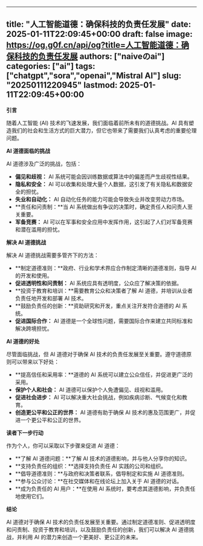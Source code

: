 
---
title: "人工智能道德：确保科技的负责任发展"
date: 2025-01-11T22:09:45+00:00
draft: false
image: https://og.g0f.cn/api/og?title=人工智能道德：确保科技的负责任发展
authors: ["naiveのai"]
categories: ["ai"]
tags: ["chatgpt","sora","openai","Mistral AI"]
slug: "20250111220945"
lastmod: 2025-01-11T22:09:45+00:00
---
**引言**

随着人工智能 (AI) 技术的飞速发展，我们面临着前所未有的道德挑战。AI 具有塑造我们的社会和生活方式的巨大潜力，但它也带来了需要我们认真考虑的重要伦理问题。

**AI 道德面临的挑战**

AI 道德涉及广泛的挑战，包括：

* **偏见和歧视：** AI 系统可能会因训练数据或算法中的偏差而产生歧视性结果。
* **隐私和安全：** AI 可以收集和处理大量个人数据，这引发了有关隐私和数据安全的担忧。
* **失业和自动化：** AI 自动化任务的能力可能会导致失业并改变劳动力市场。
* **责任和问责制：**当 AI 系统做出有争议的决策时，确定责任人和问责人至关重要。
* **军备竞赛：** AI 可以在军事和安全应用中发挥作用，这引起了人们对军备竞赛和潜在滥用的担忧。

**解决 AI 道德挑战**

解决 AI 道德挑战需要多管齐下的方法：

* **制定道德准则：**政府、行业和学术界应合作制定清晰的道德准则，指导 AI 的开发和使用。
* **促进透明性和问责制：** AI 系统应具有透明度，公众应了解决策的依据。
* **投资于教育和培训：**需要教育公众和决策者了解 AI 道德，并培训从业者负责任地开发和部署 AI 技术。
* **鼓励负责任的创新：**资助研究和开发，重点关注开发符合道德的 AI 系统。
* **促进国际合作：** AI 道德是一个全球性问题，需要国际合作来建立共同标准和解决跨境担忧。

**AI 道德的好处**

尽管面临挑战，但 AI 道德对于确保 AI 技术的负责任发展至关重要。遵守道德原则可以带来以下好处：

* **提高信任和采用率：**道德的 AI 系统可以建立公众信任，并促进更广泛的采用。
* **保护个人和社会：** AI 道德可以保护个人免遭偏见、歧视和滥用。
* **促进社会进步：** AI 可以解决重大社会挑战，例如疾病诊断、气候变化和教育。
* **创造更公平和公正的世界：** AI 道德有助于确保 AI 技术的惠及范围更广，并促进一个更公平和公正的世界。

**读者下一步行动**

作为个人，你可以采取以下步骤来促进 AI 道德：

* **了解 AI 道德问题：**了解 AI 技术的道德影响，并与他人分享你的知识。
* **支持负责任的组织：**选择支持负责任 AI 实践的公司和组织。
* **倡导道德准则：**与政府和决策者联系，倡导制定和实施 AI 道德准则。
* **参与公众讨论：**在社交媒体和在线论坛上加入关于 AI 道德的对话。
* **成为负责任的 AI 用户：**在使用 AI 系统时，要考虑其道德影响，并负责任地使用它们。

**结论**

AI 道德对于确保 AI 技术的负责任发展至关重要。通过制定道德准则、促进透明度和问责制、投资于教育和培训，以及鼓励负责任的创新，我们可以解决 AI 道德挑战，并利用 AI 的潜力来创造一个更美好、更公正的未来。